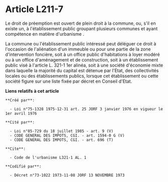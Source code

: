 # Article L211-7

Le droit de préemption est ouvert de plein droit à la commune, ou, s'il en existe un, à l'établissement public groupant
plusieurs communes et ayant compétence en matière d'urbanisme .

La commune ou l'établissement public intéressé peut déléguer ce droit à l'occasion de l'aliénation d'un immeuble ou pour une
partie de la zone d'intervention foncière, soit à un office public d'habitations à loyer modéré ou à un office d'aménagement
et de construction, soit à un établissement public visé à l'article L. 321-1 1er alinéa, soit à une société d'économie mixte
dans laquelle la majorité du capital est détenue par l'Etat, des collectivités locales ou des établissements publics, lorsque
cet établissement ou cette société figure sur une liste fixée par décret en Conseil d'Etat.

**Liens relatifs à cet article**

	**Créé par**:

	  - Loi n°75-1328 1975-12-31 art. 25 JORF 3 janvier 1976 en vigueur le 1er avril 1976

	**Cité par**:

	  - Loi n°85-729 du 18 juillet 1985 - art. 9 (V)
	  - CODE GENERAL DES IMPOTS, CGI. - art. 1594-0 G (V)
	  - CODE GENERAL DES IMPOTS, CGI. - art. 696 (T)

	**Cite**:

	  - Code de l'urbanisme L321-1 AL. 1

	**Codifié par**:

	  - Décret n°73-1022 1973-11-08 JORF 13 NOVEMBRE 1973
